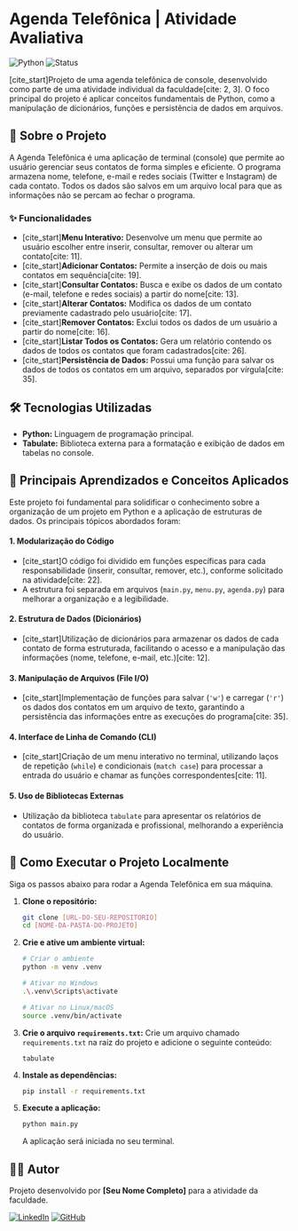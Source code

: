 # Agenda Telefônica | Atividade Avaliativa

![Python](https://img.shields.io/badge/Python-3.x-blue?logo=python&logoColor=yellow)
![Status](https://img.shields.io/badge/Status-Concluído-brightgreen)

[cite_start]Projeto de uma agenda telefônica de console, desenvolvido como parte de uma atividade individual da faculdade[cite: 2, 3]. O foco principal do projeto é aplicar conceitos fundamentais de Python, como a manipulação de dicionários, funções e persistência de dados em arquivos.

## 🚀 Sobre o Projeto

A Agenda Telefônica é uma aplicação de terminal (console) que permite ao usuário gerenciar seus contatos de forma simples e eficiente. O programa armazena nome, telefone, e-mail e redes sociais (Twitter e Instagram) de cada contato. Todos os dados são salvos em um arquivo local para que as informações não se percam ao fechar o programa.

### ✨ Funcionalidades

* [cite_start]**Menu Interativo:** Desenvolve um menu que permite ao usuário escolher entre inserir, consultar, remover ou alterar um contato[cite: 11].
* [cite_start]**Adicionar Contatos:** Permite a inserção de dois ou mais contatos em sequência[cite: 19].
* [cite_start]**Consultar Contatos:** Busca e exibe os dados de um contato (e-mail, telefone e redes sociais) a partir do nome[cite: 13].
* [cite_start]**Alterar Contatos:** Modifica os dados de um contato previamente cadastrado pelo usuário[cite: 17].
* [cite_start]**Remover Contatos:** Exclui todos os dados de um usuário a partir do nome[cite: 16].
* [cite_start]**Listar Todos os Contatos:** Gera um relatório contendo os dados de todos os contatos que foram cadastrados[cite: 26].
* [cite_start]**Persistência de Dados:** Possui uma função para salvar os dados de todos os contatos em um arquivo, separados por vírgula[cite: 35].

## 🛠️ Tecnologias Utilizadas

* **Python:** Linguagem de programação principal.
* **Tabulate:** Biblioteca externa para a formatação e exibição de dados em tabelas no console.

## 🧠 Principais Aprendizados e Conceitos Aplicados

Este projeto foi fundamental para solidificar o conhecimento sobre a organização de um projeto em Python e a aplicação de estruturas de dados. Os principais tópicos abordados foram:

#### 1. **Modularização do Código**
   - [cite_start]O código foi dividido em funções específicas para cada responsabilidade (inserir, consultar, remover, etc.), conforme solicitado na atividade[cite: 22].
   - A estrutura foi separada em arquivos (`main.py`, `menu.py`, `agenda.py`) para melhorar a organização e a legibilidade.

#### 2. **Estrutura de Dados (Dicionários)**
   - [cite_start]Utilização de dicionários para armazenar os dados de cada contato de forma estruturada, facilitando o acesso e a manipulação das informações (nome, telefone, e-mail, etc.)[cite: 12].

#### 3. **Manipulação de Arquivos (File I/O)**
   - [cite_start]Implementação de funções para salvar (`'w'`) e carregar (`'r'`) os dados dos contatos em um arquivo de texto, garantindo a persistência das informações entre as execuções do programa[cite: 35].

#### 4. **Interface de Linha de Comando (CLI)**
   - [cite_start]Criação de um menu interativo no terminal, utilizando laços de repetição (`while`) e condicionais (`match case`) para processar a entrada do usuário e chamar as funções correspondentes[cite: 11].

#### 5. **Uso de Bibliotecas Externas**
   - Utilização da biblioteca `tabulate` para apresentar os relatórios de contatos de forma organizada e profissional, melhorando a experiência do usuário.

## 📂 Como Executar o Projeto Localmente

Siga os passos abaixo para rodar a Agenda Telefônica em sua máquina.

1.  **Clone o repositório:**
    ```bash
    git clone [URL-DO-SEU-REPOSITORIO]
    cd [NOME-DA-PASTA-DO-PROJETO]
    ```

2.  **Crie e ative um ambiente virtual:**
    ```bash
    # Criar o ambiente
    python -m venv .venv

    # Ativar no Windows
    .\.venv\Scripts\activate

    # Ativar no Linux/macOS
    source .venv/bin/activate
    ```

3.  **Crie o arquivo `requirements.txt`:**
    Crie um arquivo chamado `requirements.txt` na raiz do projeto e adicione o seguinte conteúdo:
    ```
    tabulate
    ```

4.  **Instale as dependências:**
    ```bash
    pip install -r requirements.txt
    ```

5.  **Execute a aplicação:**
    ```bash
    python main.py
    ```
    A aplicação será iniciada no seu terminal.

## 👨‍💻 Autor

Projeto desenvolvido por **[Seu Nome Completo]** para a atividade da faculdade.

[![LinkedIn](https://img.shields.io/badge/LinkedIn-0A66C2?style=for-the-badge&logo=linkedin&logoColor=white)]([URL-DO-SEU-LINKEDIN])
[![GitHub](https://img.shields.io/badge/GitHub-181717?style=for-the-badge&logo=github&logoColor=white)]([URL-DO-SEU-GITHUB])